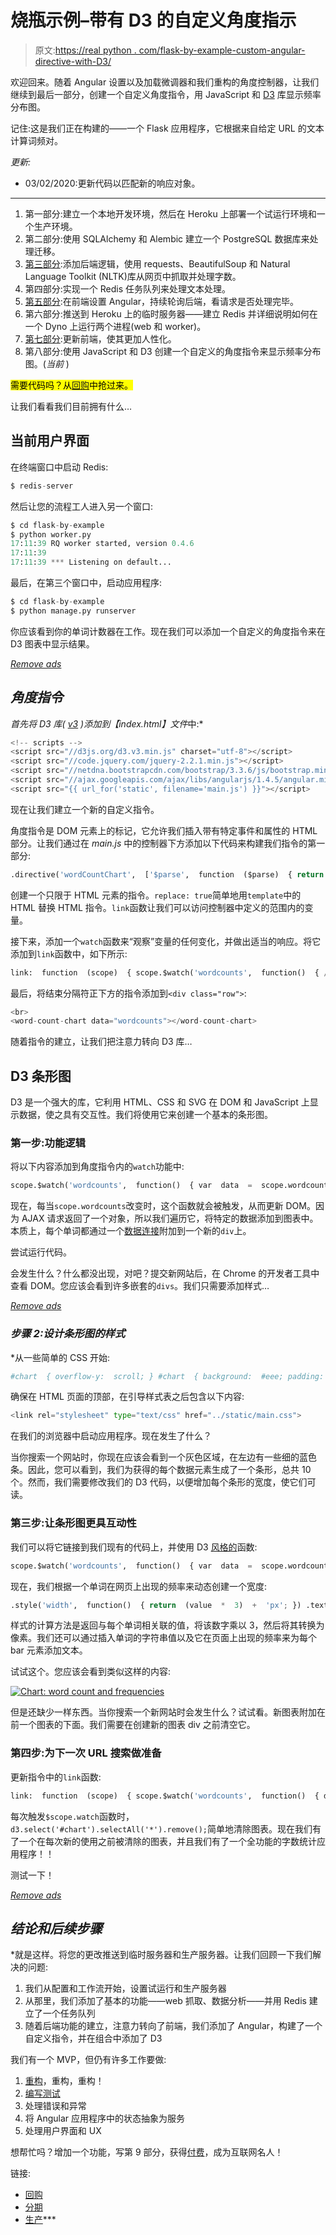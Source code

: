 # 烧瓶示例–带有 D3 的自定义角度指示

> 原文:[https://real python . com/flask-by-example-custom-angular-directive-with-D3/](https://realpython.com/flask-by-example-custom-angular-directive-with-d3/)

欢迎回来。随着 Angular 设置以及加载微调器和我们重构的角度控制器，让我们继续到最后一部分，创建一个自定义角度指令，用 JavaScript 和 [D3](https://d3js.org/) 库显示频率分布图。

记住:这是我们正在构建的——一个 Flask 应用程序，它根据来自给定 URL 的文本计算词频对。

*更新:*

*   03/02/2020:更新代码以匹配新的响应对象。

* * *

1.  第一部分:建立一个本地开发环境，然后在 Heroku 上部署一个试运行环境和一个生产环境。
2.  第二部分:使用 SQLAlchemy 和 Alembic 建立一个 PostgreSQL 数据库来处理迁移。
3.  [第三部分](/flask-by-example-part-3-text-processing-with-requests-beautifulsoup-nltk/):添加后端逻辑，使用 requests、BeautifulSoup 和 Natural Language Toolkit (NLTK)库从网页中抓取并处理字数。
4.  第四部分:实现一个 Redis 任务队列来处理文本处理。
5.  [第五部分](/flask-by-example-integrating-flask-and-angularjs/):在前端设置 Angular，持续轮询后端，看请求是否处理完毕。
6.  第六部分:推送到 Heroku 上的临时服务器——建立 Redis 并详细说明如何在一个 Dyno 上运行两个进程(web 和 worker)。
7.  [第七部分](/flask-by-example-updating-the-ui/):更新前端，使其更加人性化。
8.  第八部分:使用 JavaScript 和 D3 创建一个自定义的角度指令来显示频率分布图。(*当前* )

<mark>需要代码吗？从[回购](https://github.com/realpython/flask-by-example/releases)中抢过来。</mark>

让我们看看我们目前拥有什么…

## 当前用户界面

在终端窗口中启动 Redis:

```py
$ redis-server
```

然后让您的流程工人进入另一个窗口:

```py
$ cd flask-by-example
$ python worker.py
17:11:39 RQ worker started, version 0.4.6
17:11:39
17:11:39 *** Listening on default...
```

最后，在第三个窗口中，启动应用程序:

```py
$ cd flask-by-example
$ python manage.py runserver
```

你应该看到你的单词计数器在工作。现在我们可以添加一个自定义的角度指令来在 D3 图表中显示结果。

[*Remove ads*](/account/join/)

## *角度指令*

 *首先将 D3 库( [v3](https://github.com/d3/d3-3.x-api-reference/blob/master/API-Reference.md) )添加到【index.html】文件*中:*

```py
<!-- scripts -->
<script src="//d3js.org/d3.v3.min.js" charset="utf-8"></script>
<script src="//code.jquery.com/jquery-2.2.1.min.js"></script>
<script src="//netdna.bootstrapcdn.com/bootstrap/3.3.6/js/bootstrap.min.js"></script>
<script src="//ajax.googleapis.com/ajax/libs/angularjs/1.4.5/angular.min.js"></script>
<script src="{{ url_for('static', filename='main.js') }}"></script>
```

现在让我们建立一个新的自定义指令。

角度指令是 DOM 元素上的标记，它允许我们插入带有特定事件和属性的 HTML 部分。让我们通过在 *main.js* 中的控制器下方添加以下代码来构建我们指令的第一部分:

```py
.directive('wordCountChart',  ['$parse',  function  ($parse)  { return  { restrict:  'E', replace:  true, template:  '<div id="chart"></div>', link:  function  (scope)  {} }; }]);
```

创建一个只限于 HTML 元素的指令。`replace: true`简单地用`template`中的 HTML 替换 HTML 指令。`link`函数让我们可以访问控制器中定义的范围内的变量。

接下来，添加一个`watch`函数来“观察”变量的任何变化，并做出适当的响应。将它添加到`link`函数中，如下所示:

```py
link:  function  (scope)  { scope.$watch('wordcounts',  function()  { // add code here },  true); }
```

最后，将结束分隔符正下方的指令添加到`<div class="row">`:

```py
<br>
<word-count-chart data="wordcounts"></word-count-chart>
```

随着指令的建立，让我们把注意力转向 D3 库…

## D3 条形图

D3 是一个强大的库，它利用 HTML、CSS 和 SVG 在 DOM 和 JavaScript 上显示数据，使之具有交互性。我们将使用它来创建一个基本的条形图。

### 第一步:功能逻辑

将以下内容添加到角度指令内的`watch`功能中:

```py
scope.$watch('wordcounts',  function()  { var  data  =  scope.wordcounts; for  (var  word  in  data)  { d3.select('#chart') .append('div') .selectAll('div') .data(word[0]) .enter() .append('div'); } },  true);
```

现在，每当`scope.wordcounts`改变时，这个函数就会被触发，从而更新 DOM。因为 AJAX 请求返回了一个对象，所以我们遍历它，将特定的数据添加到图表中。本质上，每个单词都通过一个[数据连接](https://bost.ocks.org/mike/join/)附加到一个新的`div`上。

尝试运行代码。

会发生什么？什么都没出现，对吧？提交新网站后，在 Chrome 的开发者工具中查看 DOM。您应该会看到许多嵌套的`divs`。我们只需要添加样式…

[*Remove ads*](/account/join/)

### *步骤 2:设计条形图的样式*

 *从一些简单的 CSS 开始:

```py
#chart  { overflow-y:  scroll; } #chart  { background:  #eee; padding:  3px; } #chart  div  { width:  0; transition:  all  1s  ease-out; -moz-transition:  all  1s  ease-out; -webkit-transition:  all  1s  ease-out; } #chart  div  { height:  30px; font:  15px; background-color:  #006dcc; text-align:  right; padding:  3px; color:  white; box-shadow:  2px  2px  2px  gray; }
```

确保在 HTML 页面的顶部，在引导样式表之后包含以下内容:

```py
<link rel="stylesheet" type="text/css" href="../static/main.css">
```

在我们的浏览器中启动应用程序。现在发生了什么？

当你搜索一个网站时，你现在应该会看到一个灰色区域，在左边有一些细的蓝色条。因此，您可以看到，我们为获得的每个数据元素生成了一个条形，总共 10 个。然而，我们需要修改我们的 D3 代码，以便增加每个条形的宽度，使它们可读。

### 第三步:让条形图更具互动性

我们可以将它链接到我们现有的代码上，并使用 D3 [风格的](https://github.com/d3/d3-3.x-api-reference/blob/master/Selections.md#style)函数:

```py
scope.$watch('wordcounts',  function()  { var  data  =  scope.wordcounts; for  (var  word  in  data)  { var  key  =  data[word][0]; var  value  =  data[word][1]; d3.select('#chart') .append('div') .selectAll('div') .data(word) .enter() .append('div') .style('width',  function()  { return  (value  *  3)  +  'px'; }) .text(function(d){ return  key; }); } },  true);
```

现在，我们根据一个单词在网页上出现的频率来动态创建一个宽度:

```py
.style('width',  function()  { return  (value  *  3)  +  'px'; }) .text(function(d){ return  key; });
```

样式的计算方法是返回与每个单词相关联的值，将该数字乘以 3，然后将其转换为像素。我们还可以通过插入单词的字符串值以及它在页面上出现的频率来为每个 bar 元素添加文本。

试试这个。您应该会看到类似这样的内容:

[![Chart: word count and frequencies](img/e3b01fcbf8372faa4df5e4847126c503.png)](https://files.realpython.com/media/d3-chart.77ce16ad231f.png)

但是还缺少一样东西。当你搜索一个新网站时会发生什么？试试看。新图表附加在前一个图表的下面。我们需要在创建新的图表 div 之前清空它。

### 第四步:为下一次 URL 搜索做准备

更新指令中的`link`函数:

```py
link:  function  (scope)  { scope.$watch('wordcounts',  function()  { d3.select('#chart').selectAll('*').remove(); var  data  =  scope.wordcounts; for  (var  word  in  data)  { var  key  =  data[word][0]; var  value  =  data[word][1]; d3.select('#chart') .append('div') .selectAll('div') .data(word) .enter() .append('div') .style('width',  function()  { return  (value  *  3)  +  'px'; }) .text(function(d){ return  key; }); } },  true); }
```

每次触发`$scope.watch`函数时，`d3.select('#chart').selectAll('*').remove();`简单地清除图表。现在我们有了一个在每次新的使用之前被清除的图表，并且我们有了一个全功能的字数统计应用程序！！

测试一下！

[*Remove ads*](/account/join/)

## *结论和后续步骤*

 *就是这样。将您的更改推送到临时服务器和生产服务器。让我们回顾一下我们解决的问题:

1.  我们从配置和工作流开始，设置试运行和生产服务器
2.  从那里，我们添加了基本的功能——web 抓取、数据分析——并用 Redis 建立了一个任务队列
3.  随着后端功能的建立，注意力转向了前端，我们添加了 Angular，构建了一个自定义指令，并在组合中添加了 D3

我们有一个 MVP，但仍有许多工作要做:

1.  [重构](https://realpython.com/python-refactoring/)，重构，重构！
2.  [编写测试](https://realpython.com/python-testing/)
3.  处理错误和异常
4.  将 Angular 应用程序中的状态抽象为服务
5.  处理用户界面和 UX

想帮忙吗？增加一个功能，写第 9 部分，获得[付费](https://realpython.com/write/)，成为互联网名人！

链接:

*   [回购](https://github.com/realpython/flask-by-example/releases)
*   [分期](http://wordcount-stage.herokuapp.com/)
*   [生产](http://wordcount-pro.herokuapp.com/)***